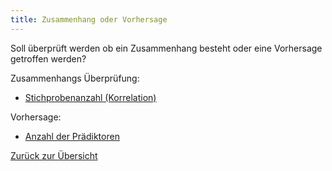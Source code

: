 ```yaml
---
title: Zusammenhang oder Vorhersage 
---
```


Soll überprüft werden ob ein Zusammenhang besteht oder eine Vorhersage getroffen werden?

Zusammenhangs Überprüfung:

* [Stichprobenanzahl (Korrelation)](/stichprobenanzahl-korrelation)

Vorhersage:

* [Anzahl der Prädiktoren](/anzahl-der-praediktoren)

[Zurück zur Übersicht](/was-ist-die-analyse-absicht)
